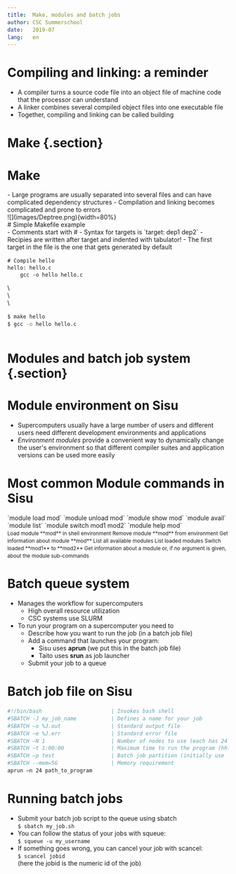```yaml
---
title:  Make, modules and batch jobs
author: CSC Summerschool 
date:   2019-07
lang:   en
---
```


# Compiling and linking: a reminder

- A compiler turns a source code file into an object file of machine code that the processor can understand
- A linker combines several compiled object files into one executable file
- Together, compiling and linking can be called building

# Make {.section}

# Make

<div class="column">
- Large programs are usually separated into several files and can have complicated dependency structures
- Compilation and linking becomes complicated and prone to errors
</div>
<div class="column">
![](images/Deptree.png){width=80%}
</div>
# Simple Makefile example

<div class="column">
- Comments start with #
- Syntax for targets is  
`target: dep1 dep2`
- Recipies are written after target and indented with tabulator!
- The first target in the file is the one that gets generated by default

</div>
<div class="column">

```make
# Compile hello
hello: hello.c
	gcc -o hello hello.c
```
\  
\  
\  
   
```bash
$ make hello
$ gcc -o hello hello.c
```
</div>


# Modules and batch job system {.section}

# Module environment on Sisu

- Supercomputers usually have a large number of users and different users need different development environments and applications
- _Environment modules_ provide a convenient way to dynamically change the user's
environment so that different compiler suites and application versions can be used more easily

# Most common Module commands in Sisu
<div class="column">
`module load mod`  
`module unload mod`  
`module show mod`  
`module avail`  
`module list`  
`module switch mod1 mod2`  
`module help mod`  
</div>

<div class="column">
<small>
Load module **mod** in shell environment  
Remove module **mod** from environment  
Get information about module **mod**  
List all available modules  
List loaded modules  
Switch loaded **mod1** to **mod2**    
Get information about a module or, if no argument is given, about the module sub-commands  
</small>
</div>

# Batch queue system

- Manages the workflow for supercomputers
	- High overall resource utilization
	- CSC systems use SLURM
- To run your program on a supercomputer you need to
	- Describe how you want to run the job (in a batch job file)
	- Add a command that launches your program: 
		- Sisu uses **aprun** (we put this in the batch job file)
		- Taito uses **srun** as job launcher
	- Submit your job to a queue

# Batch job file on Sisu

```bash
#!/bin/bash                      | Invokes bash shell
#SBATCH -J my_job_name           | Defines a name for your job
#SBATCH –o %J.out                | Standard output file
#SBATCH –e %J.err                | Standard error file
#SBATCH –N 1                     | Number of nodes to use (each has 24 cores)
#SBATCH –t 1:00:00               | Maximum time to run the program (hh:mm:ss)
#SBATCH –p test                  | Batch job partition (initially use ’test’)
#SBATCH --mem=5G                 | Memory requirement
aprun –n 24 path_to_program
```

# Running batch jobs
- Submit your batch job script to the queue using sbatch  
		`$ sbatch my_job.sh`
- You can follow the status of your jobs with squeue:  
		`$ squeue -u my_username`
- If something goes wrong, you can cancel your job with scancel:  
		`$ scancel jobid`  
		(here the jobid is the numeric id of the job)
